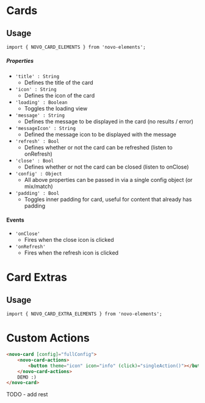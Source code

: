 # Cards

## Usage
    import { NOVO_CARD_ELEMENTS } from 'novo-elements';

##### Properties
- `'title' : String`
    * Defines the title of the card
- `'icon' : String`
    * Defines the icon of the card
- `'loading' : Boolean`
    * Toggles the loading view
- `'message' : String`
    * Defines the message to be displayed in the card (no results / error)
- `'messageIcon' : String`
    * Defined the message icon to be displayed with the message
- `'refresh' : Bool`
    * Defines whether or not the card can be refreshed (listen to onRefresh)
- `'close' : Bool`
    * Defines whether or not the card can be closed (listen to onClose)
- `'config' : Object`
    * All above properties can be passed in via a single config object (or mix/match)
- `'padding' : Bool`
    * Toggles inner padding for card, useful for content that already has padding

#### Events
- `'onClose'`
    * Fires when the close icon is clicked
- `'onRefresh'`
    * Fires when the refresh icon is clicked

# Card Extras

## Usage
    import { NOVO_CARD_EXTRA_ELEMENTS } from 'novo-elements';

# Custom Actions

```html
<novo-card [config]="fullConfig">
    <novo-card-actions>
        <button theme="icon" icon="info" (click)="singleAction()"></button>
    </novo-card-actions>
    DEMO :)
</novo-card>
```

TODO - add rest
